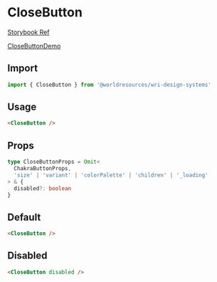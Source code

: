 # CloseButton

[Storybook Ref](https://wri.github.io/wri-design-systems/?path=/docs/buttons-close-button--docs)

[CloseButtonDemo](https://github.com/wri/wri-design-systems/blob/main/src/components/Buttons/CloseButton/CloseButtonDemo.tsx)

## Import

```js
import { CloseButton } from '@worldresources/wri-design-systems'
```

## Usage

```html
<CloseButton />
```

## Props

```ts
type CloseButtonProps = Omit<
  ChakraButtonProps,
  'size' | 'variant' | 'colorPalette' | 'children' | '_loading'
> & {
  disabled?: boolean
}
```

## Default

```html
<CloseButton />
```

## Disabled

```html
<CloseButton disabled />
```
